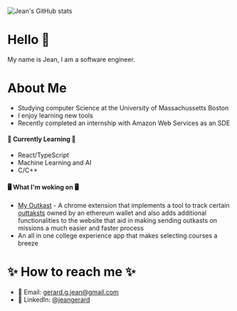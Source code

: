 
![Jean's GitHub stats](https://github-readme-stats.vercel.app/api?username=EmperorJean&hide=stars)


# Hello 👋

My name is Jean, I am a software engineer.

# About Me
* Studying computer Science at the University of Massachussetts Boston
* I enjoy learning new tools
* Recently completed an internship with Amazon Web Services as an SDE

#### 📖 Currently Learning 📖
* React/TypeScript
* Machine Learning and AI
* C/C++

#### 🖥 What I'm woking on 🖥
* [My Outkast](https://chrome.google.com/webstore/detail/my-outkast/bmlimdejnpceegolcbcdmfamghiafggd?hl=en&authuser=0) -  A chrome extension that implements a tool to track certain [outtaksts](https://outkast.world/) owned by an ethereum 
wallet and also adds additional functionalities to the website that aid in making sending outkasts on missions a much easier and faster process
* An all in one college experience app that makes selecting courses a breeze

# ✨ How to reach me ✨
* 📧 Email: <gerard.g.jean@gmail.com>
* 💼 LinkedIn: [@jeangerard](https://www.linkedin.com/in/jeangerard/)
<!---
EmperorJean/EmperorJean is a ✨ special ✨ repository because its `README.md` (this file) appears on your GitHub profile.
You can click the Preview link to take a look at your changes.
--->
